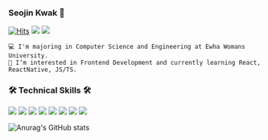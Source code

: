 
<div>

### Seojin Kwak 👋

[![Hits](https://hits.seeyoufarm.com/api/count/incr/badge.svg?url=https%3A%2F%2Fgithub.com%2FSJ-Kwak&count_bg=%23D7BCEB&title_bg=%23EFEFEF&icon=&icon_color=%233B3B3B&title=hits&edge_flat=false)](https://hits.seeyoufarm.com)
<a href="https://velog.io/@chez_kwak"><img src="https://img.shields.io/badge/Velog-3DDC84?style=flat&logo=Blogger&logoColor=white"/></a>
<a href="mailto:seojin7@ewhain.net"><img src="https://img.shields.io/badge/Gmail-EA4335?style=flat&logo=gmail&logoColor=white"/></a>

```
💻 I'm majoring in Computer Science and Engineering at Ewha Womans University.
🌱 I’m interested in Frontend Development and currently learning React, ReactNative, JS/TS.
```
### 🛠 Technical Skills 🛠
<p>
<img src="https://img.shields.io/badge/ReactNative-FFCA28?style=flat&logo=react&logoColor=white"/>
<img src="https://img.shields.io/badge/React-61DAFB?style=flat&logo=react&logoColor=white"/>
<img src="https://img.shields.io/badge/Node.js-339933?style=flat&logo=node.js&logoColor=white"/>
<img src="https://img.shields.io/badge/Javascript-F7DF1E?style=flat&logo=javascript&logoColor=white"/>
<img src="https://img.shields.io/badge/C-A8B9CC?style=flat&logo=c&logoColor=white"/>
<img src="https://img.shields.io/badge/Java-ED8B00?style=flat&logo=java&logoColor=white"/>
<img src="https://img.shields.io/badge/MySQL-4479A1?style=flat&logo=mysql&logoColor=white"/>
<img src="https://img.shields.io/badge/Oracle-F80000?style=flat&logo=oracle&logoColor=white"/>
</p>

![Anurag's GitHub stats](https://github-readme-stats.vercel.app/api?username=SJ-Kwak&show_icons=true&theme=radical)

</div>

<!--
### 🛠 Tech Stacks 🛠
<a>
<img src="https://img.shields.io/badge/ReactNative-FFCA28?style=flat&logo=react&logoColor=white"/>
<img src="https://img.shields.io/badge/React-61DAFB?style=flat&logo=react&logoColor=white"/>
<img src="https://img.shields.io/badge/Node.js-339933?style=flat&logo=node.js&logoColor=white"/>
</a>
<a>
<img src="https://img.shields.io/badge/Javascript-F7DF1E?style=flat&logo=javascript&logoColor=white"/>
<img src="https://img.shields.io/badge/C-A8B9CC?style=flat&logo=c&logoColor=white"/>
<img src="https://img.shields.io/badge/Java-ED8B00?style=flat&logo=java&logoColor=white"/>
<img src="https://img.shields.io/badge/Python-3776AB?style=flat&logo=python&logoColor=white"/>
<img src="https://img.shields.io/badge/HTML-E34F26?style=flat&logo=html5&logoColor=white"/>
<img src="https://img.shields.io/badge/CSS-1572B6?style=flat&logo=css3&logoColor=white"/>
</a>
<img src="https://img.shields.io/badge/MySQL-4479A1?style=flat&logo=mysql&logoColor=white"/>
<img src="https://img.shields.io/badge/Oracle-F80000?style=flat&logo=oracle&logoColor=white"/>
!-->


<!--
**SJ-Kwak/SJ-Kwak** is a ✨ _special_ ✨ repository because its `README.md` (this file) appears on your GitHub profile.

Here are some ideas to get you started:

- 🔭 I’m currently working on ...
- 🌱 I’m currently learning ...
- 👯 I’m looking to collaborate on ...
- 🤔 I’m looking for help with ...
- 💬 Ask me about ...
- 📫 How to reach me: ...
- 😄 Pronouns: ...
- ⚡ Fun fact: ...
-->
